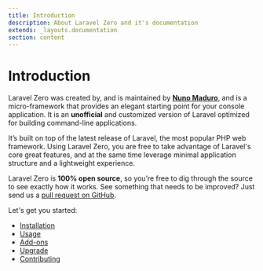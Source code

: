 ```yaml
---
title: Introduction
description: About Laravel Zero and it's documentation
extends: _layouts.documentation
section: content
---
```


# Introduction

Laravel Zero was created by, and is maintained by **[Nuno Maduro](https://github.com/nunomaduro)**, and is
a micro-framework that provides an elegant starting point for your console application. It is an **unofficial**
and customized version of Laravel optimized for building command-line applications.

It’s built on top of the latest release of Laravel, the most popular PHP web framework. Using Laravel Zero, you are free to take
advantage of Laravel's core great features, and at the same time leverage minimal application structure and a lightweight experience.

Laravel Zero is **100% open source**, so you’re free to dig through the source to see exactly how it works. See something that needs to be improved? Just send us a [pull request on GitHub](https://github.com/laravel-zero).

Let's get you started:
- [Installation](/docs/installation)
- [Usage](docs/commands)
- [Add-ons](/docs/database)
- [Upgrade](/docs/upgrade)
- [Contributing](/docs/contributing)
